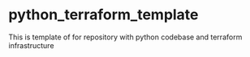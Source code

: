 # python_terraform_template
This is template of for repository with python codebase and terraform infrastructure
